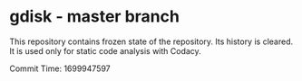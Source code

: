 # gdisk - master branch

This repository contains frozen state of the repository.
Its history is cleared. It is used only for static code
analysis with Codacy.

Commit Time: 1699947597